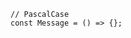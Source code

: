 ```tsx []
// PascalCase
const Message = () => {};
```
<!-- .element data-id="code-animation" data-trim data-line-numbers -->